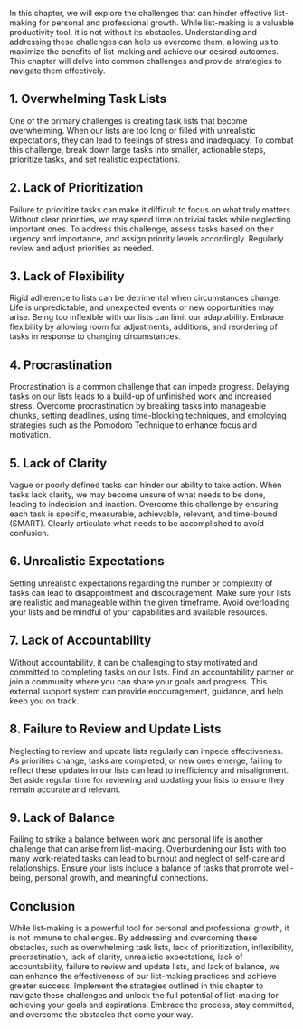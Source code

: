 
In this chapter, we will explore the challenges that can hinder effective list-making for personal and professional growth. While list-making is a valuable productivity tool, it is not without its obstacles. Understanding and addressing these challenges can help us overcome them, allowing us to maximize the benefits of list-making and achieve our desired outcomes. This chapter will delve into common challenges and provide strategies to navigate them effectively.

**1. Overwhelming Task Lists**
------------------------------

One of the primary challenges is creating task lists that become overwhelming. When our lists are too long or filled with unrealistic expectations, they can lead to feelings of stress and inadequacy. To combat this challenge, break down large tasks into smaller, actionable steps, prioritize tasks, and set realistic expectations.

**2. Lack of Prioritization**
-----------------------------

Failure to prioritize tasks can make it difficult to focus on what truly matters. Without clear priorities, we may spend time on trivial tasks while neglecting important ones. To address this challenge, assess tasks based on their urgency and importance, and assign priority levels accordingly. Regularly review and adjust priorities as needed.

**3. Lack of Flexibility**
--------------------------

Rigid adherence to lists can be detrimental when circumstances change. Life is unpredictable, and unexpected events or new opportunities may arise. Being too inflexible with our lists can limit our adaptability. Embrace flexibility by allowing room for adjustments, additions, and reordering of tasks in response to changing circumstances.

**4. Procrastination**
----------------------

Procrastination is a common challenge that can impede progress. Delaying tasks on our lists leads to a build-up of unfinished work and increased stress. Overcome procrastination by breaking tasks into manageable chunks, setting deadlines, using time-blocking techniques, and employing strategies such as the Pomodoro Technique to enhance focus and motivation.

**5. Lack of Clarity**
----------------------

Vague or poorly defined tasks can hinder our ability to take action. When tasks lack clarity, we may become unsure of what needs to be done, leading to indecision and inaction. Overcome this challenge by ensuring each task is specific, measurable, achievable, relevant, and time-bound (SMART). Clearly articulate what needs to be accomplished to avoid confusion.

**6. Unrealistic Expectations**
-------------------------------

Setting unrealistic expectations regarding the number or complexity of tasks can lead to disappointment and discouragement. Make sure your lists are realistic and manageable within the given timeframe. Avoid overloading your lists and be mindful of your capabilities and available resources.

**7. Lack of Accountability**
-----------------------------

Without accountability, it can be challenging to stay motivated and committed to completing tasks on our lists. Find an accountability partner or join a community where you can share your goals and progress. This external support system can provide encouragement, guidance, and help keep you on track.

**8. Failure to Review and Update Lists**
-----------------------------------------

Neglecting to review and update lists regularly can impede effectiveness. As priorities change, tasks are completed, or new ones emerge, failing to reflect these updates in our lists can lead to inefficiency and misalignment. Set aside regular time for reviewing and updating your lists to ensure they remain accurate and relevant.

**9. Lack of Balance**
----------------------

Failing to strike a balance between work and personal life is another challenge that can arise from list-making. Overburdening our lists with too many work-related tasks can lead to burnout and neglect of self-care and relationships. Ensure your lists include a balance of tasks that promote well-being, personal growth, and meaningful connections.

**Conclusion**
--------------

While list-making is a powerful tool for personal and professional growth, it is not immune to challenges. By addressing and overcoming these obstacles, such as overwhelming task lists, lack of prioritization, inflexibility, procrastination, lack of clarity, unrealistic expectations, lack of accountability, failure to review and update lists, and lack of balance, we can enhance the effectiveness of our list-making practices and achieve greater success. Implement the strategies outlined in this chapter to navigate these challenges and unlock the full potential of list-making for achieving your goals and aspirations. Embrace the process, stay committed, and overcome the obstacles that come your way.
